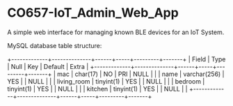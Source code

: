# CO657-IoT_Admin_Web_App

A simple web interface for managing known BLE devices for an IoT System.

MySQL database table structure:

+-------------+--------------+------+-----+---------+-------+
| Field       | Type         | Null | Key | Default | Extra |
+-------------+--------------+------+-----+---------+-------+
| mac         | char(17)     | NO   | PRI | NULL    |       |
| name        | varchar(256) | YES  |     | NULL    |       |
| living_room | tinyint(1)   | YES  |     | NULL    |       |
| bedroom     | tinyint(1)   | YES  |     | NULL    |       |
| kitchen     | tinyint(1)   | YES  |     | NULL    |       |
+-------------+--------------+------+-----+---------+-------+

